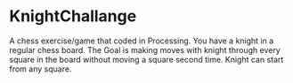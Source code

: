 # KnightChallange
A chess exercise/game that coded in Processing.
You have a knight in a regular chess board. 
The Goal is making moves with knight through every square in the board without moving a square second time.
Knight can start from any square.
